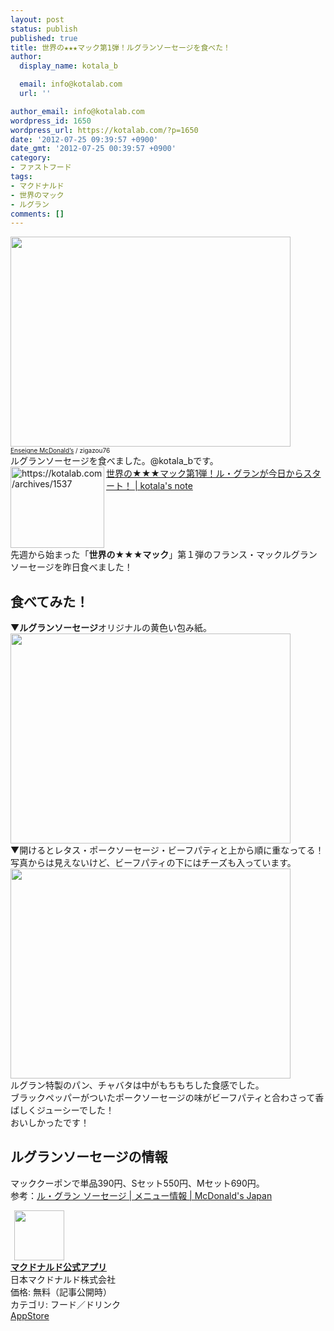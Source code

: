 ```yaml
---
layout: post
status: publish
published: true
title: 世界の★★★マック第1弾！ルグランソーセージを食べた！
author:
  display_name: kotala_b

  email: info@kotalab.com
  url: ''

author_email: info@kotalab.com
wordpress_id: 1650
wordpress_url: https://kotalab.com/?p=1650
date: '2012-07-25 09:39:57 +0900'
date_gmt: '2012-07-25 00:39:57 +0900'
category:
- ファストフード
tags:
- マクドナルド
- 世界のマック
- ルグラン
comments: []
---
```

<p><a href="https://kotalab.com/wp-content/uploads/legrand_120718_02.jpg" target="_blank"><img src="https://kotalab.com/wp-content/uploads/legrand_120718_02.jpg" alt="" title="legrand_120718_02" width="448" height="336" class="alignnone size-full wp-image-1539" /></a><br />
<span style="font-size:10px;"><a href="http://www.igosso.net/flk/6914750483.html" target="_blank">Enseigne McDonald&rsquo;s</a> / zigazou76</span><br />
ルグランソーセージを食べました。@kotala_bです。<br />
<a href="https://kotalab.com/world-mac-fra-2" target="_blank"><img src="https://capture.heartrails.com/150x130?https://kotalab.com/archives/1537" alt="https://kotalab.com/archives/1537" width="150" height="130" align="left" /></a><a href="https://kotalab.com/world-mac-fra-2" target="_blank">世界の★★★マック第1弾！ル・グランが今日からスタート！ | kotala's note</a><br style="clear:both;" />先週から始まった「<strong>世界の★★★マック</strong>」第１弾のフランス・マックルグランソーセージを昨日食べました！<br />
<!--more--></p>
<h2>食べてみた！</h2>
<p>▼<strong>ルグランソーセージ</strong>オリジナルの黄色い包み紙。<br />
<a href="https://kotalab.com/wp-content/uploads/macLegrand_120725_01.jpg" target="_blank"><img src="https://kotalab.com/wp-content/uploads/macLegrand_120725_01.jpg" alt="" title="macLegrand_120725_01" width="448" height="336" class="alignnone size-full wp-image-1652" /></a><br />
▼開けるとレタス・ポークソーセージ・ビーフパティと上から順に重なってる！<br />
写真からは見えないけど、ビーフパティの下にはチーズも入っています。<br />
<a href="https://kotalab.com/wp-content/uploads/macLegrand_120725_02.jpg" target="_blank"><img src="https://kotalab.com/wp-content/uploads/macLegrand_120725_02.jpg" alt="" title="macLegrand_120725_02" width="448" height="336" class="alignnone size-full wp-image-1651" /></a><br />
ルグラン特製のパン、チャバタは中がもちもちした食感でした。<br />
ブラックペッパーがついたポークソーセージの味がビーフパティと合わさって香ばしくジューシーでした！<br />
おいしかったです！</p>
<h2>ルグランソーセージの情報</h2>
<p>マッククーポンで単品390円、Sセット550円、Mセット690円。<br />
参考：<a href="http://www.mcdonalds.co.jp/quality/basic_information/menu_info.php?mid=9001" target="_blank">ル・グラン ソーセージ | メニュー情報 | McDonald's Japan</a></p>
<div class="applink">
<div class="applinkimg"><a href="https://itunes.apple.com/jp/app/makudonarudo-gong-shiapuri/id413618155?mt=8&uo=4&at=10l4yU" rel="nofollow" target="_blank"><img hspace="6" src="http://a9.phobos.apple.com/us/r30/Purple4/v4/c7/28/39/c728397c-f441-a223-8bfb-b78cdd0671c7/mzl.avtbvpez.png" width="80" /></a></div>
<div class="applinktext">
<div class="applinktitle"><strong><a href="https://itunes.apple.com/jp/app/makudonarudo-gong-shiapuri/id413618155?mt=8&uo=4&at=10l4yU" rel="nofollow" target="_blank">マクドナルド公式アプリ</a></strong></div>
<div class="applinkinfo">日本マクドナルド株式会社</div>
<div class="applinkinfo">価格: 無料（記事公開時）</div>
<div class="applinkinfo">カテゴリ: フード／ドリンク</div>
</div>
<div class="clear"></div>
<div class="appstorelink"><a href="https://itunes.apple.com/jp/app/makudonarudo-gong-shiapuri/id413618155?mt=8&uo=4&at=10l4yU" rel="nofollow" target="_blank">AppStore</a></div>
</div>
